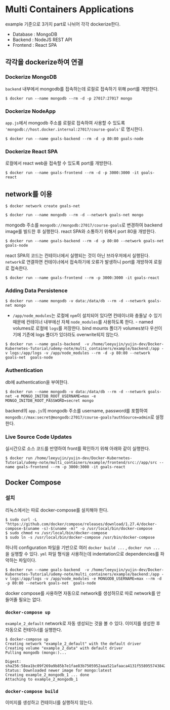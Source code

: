 # Multi Containers Applications
example 기준으로 3가지 part로 나뉘어 각각 dockerize한다.
- Database : MongoDB
- Backend : NodeJS REST API
- Frontend : React SPA

## 각각을 dockerize하여 연결

### Dockerize MongoDB
`backend` 내부에서 mongodb를 접속하는데 로컬로 접속하기 위해 port를 개방한다.  
```console
$ docker run --name mongodb --rm -d -p 27017:27017 mongo
```

### Dockerize NodeApp
`app.js`에서 mongodb 주소를 로컬로 접속하여 사용할 수 있도록 `  'mongodb://host.docker.internal:27017/course-goals'`로 명시한다.
```console
$ docker run --name goals-backend --rm -d -p 80:80 goals-node
```

### Dockerize React SPA
로컬에서 react web을 접속할 수 있도록 port를 개방한다.
```console
$ docker run --name goals-frontend --rm -d -p 3000:3000 -it goals-react
```

## network를 이용
```console
$ docker network create goals-net
```
```console
$ docker run --name mongodb --rm -d --network goals-net mongo
```
mongodb 주소를 `mongodb://mongodb:27017/course-goals`로 변경하여 backend image를 빌드한 후 실행한다.
react SPA와 소통하기 위해서 port 80을 개방한다.
```console
$ docker run --name goals-backend --rm -d -p 80:80 --network goals-net  goals-node
```
react SPA의 코드는 컨테이너에서 실행되는 것이 아닌 브라우저에서 실행된다. `network`로 연결하면 컨테이너에서 접속하기에 오류가 발생하니 port를 개방하여 로컬로 접속한다.
```console
$ docker run --name goals-frontend --rm -p 3000:3000 -it goals-react
```

### Adding Data Persistence
```console
$ docker run --name mongodb -v data:/data/db --rm -d --network goals-net mongo
```
- `/app/node_modules`는 로컬에 `npm`이 설치되어 있다면 컨테이너와 충돌날 수 있기 때문에 컨테이너 내부에선 자체 `node_modules`를 사용하도록 한다. - named volumes로 로컬에 `logs`를 저장한다. bind mounts 폴더가 volumes보다 우선이기에 기존에 logs 폴더가 있더라도 overwrite되지 않는다. 
```console
$ docker run --name goals-backend  -v /home/leeyujin/yujin-dev/Docker-Kubernetes-Tutorial/udemy-note/multi_containers/example/backend:/app -v logs:/app/logs -v /app/node_modules --rm -d -p 80:80 --network goals-net  goals-node
```

### Authentication 
db에 authentication을 부여한다. 
```console
$ docker run --name mongodb -v data:/data/db --rm -d --network goals-net -e MONGO_INITDB_ROOT_USERNAME=max -e MONGO_INITDB_ROOT_PASSWORD=secret mongo
```
backend의 `app.js`의 mongodb 주소를 username, password를 포함하여 `mongodb://max:secret@mongodb:27017/course-goals?authSource=admin`로 설정한다.
### Live Source Code Updates 
실시간으로 소스 코드를 반영하여 front를 확인하기 위해 아래와 같이 실행한다.
```console
$ docker run /home/leeyujin/yujin-dev/Docker-Kubernetes-Tutorial/udemy-note/multi_containers/example/frontend/src://app/src --name goals-frontend --rm -p 3000:3000 -it goals-react
```

## Docker Compose

### 설치
리눅스에서는 따로 docker-compose를 설치해야 한다.
```console
$ sudo curl -L "https://github.com/docker/compose/releases/download/1.27.4/docker-compose-$(uname -s)-$(uname -m)" -o /usr/local/bin/docker-compose
$ sudo chmod +x /usr/local/bin/docker-compose
$ sudo ln -s /usr/local/bin/docker-compose /usr/bin/docker-compose
```

하나의 configuration 파일을 기반으로 여러 `docker build ...` , `docker run ...` 을 실행할 수 있다.
`yml` 파일 형식을 사용하는데 indentation으로 dependencies를 파악하는 파일이다.
```console
$ docker run --name goals-backend  -v /home/leeyujin/yujin-dev/Docker-Kubernetes-Tutorial/udemy-note/multi_containers/example/backend:/app -v logs:/app/logs -v /app/node_modules -e MONGODB_USERNAME=max --rm -d -p 80:80 --network goals-net  goals-node
```                 

docker compose를 사용하면 자동으로 network를 생성하므로 따로 network를 만들어줄 필요는 없다.

### `docker-compose up`
`example_2_default` network로 자동 생성되는 것을 볼 수 있다. 이미지를 생성한 후 자동으로 컨테이너를 실행한다.
```console
$ docker-compose up
Creating network "example_2_default" with the default driver
Creating volume "example_2_data" with default driver
Pulling mongodb (mongo:)...

Digest: sha256:58ea1bc09f269a9b85b7e1fae83b7505952aaa521afaaca4131f558955743842
Status: Downloaded newer image for mongo:latest
Creating example_2_mongodb_1 ... done
Attaching to example_2_mongodb_1
```

### `docker-compose build`
이미지를 생성하고 컨테이너를 실행하지 않는다.